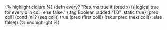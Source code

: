 {% highlight clojure %}
(defn every?
  "Returns true if (pred x) is logical true for every x in coll, else
  false."
  {:tag Boolean
   :added "1.0"
   :static true}
  [pred coll]
  (cond
   (nil? (seq coll)) true
   (pred (first coll)) (recur pred (next coll))
   :else false))
{% endhighlight %}
